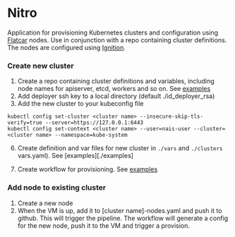# Nitro

Application for provisioning Kubernetes clusters and configuration using  [Flatcar](https://www.flatcar.org/) nodes.
Use in conjunction with a repo containing cluster definitions. The nodes are configured using [Ignition](https://www.flatcar.org/docs/latest/provisioning/ignition/).

### Create new cluster
1. Create a repo containing cluster definitions and variables, including node names for apiserver, etcd, workers and so on. See [examples](./examples)
2. Add deployer ssh key to a local directory (default ./id_deployer_rsa)
3. Add the new cluster to your kubeconfig file
```
kubectl config set-cluster <cluster name> --insecure-skip-tls-verify=true --server=https://127.0.0.1:6443
kubectl config set-context <cluster name> --user=nais-user --cluster=<cluster name> --namespace=kube-system
```
6. Create definition and var files for new cluster in `./vars` and `./clusters` vars.yaml). See [examples][./examples]

7. Create workflow for provisioning. See [examples](./examples/workflow.yaml)

### Add node to existing cluster
1. Create a new node
2. When the VM is up, add it to [cluster name]-nodes.yaml and push it to github. This will trigger the pipeline.
The workflow will generate a config for the new node, push it to the VM and trigger a provision.
